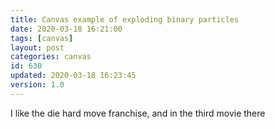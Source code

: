 ```yaml
---
title: Canvas example of exploding binary particles
date: 2020-03-18 16:21:00
tags: [canvas]
layout: post
categories: canvas
id: 630
updated: 2020-03-18 16:23:45
version: 1.0
---
```


I like the die hard move franchise, and in the third movie there 

<!-- more -->
